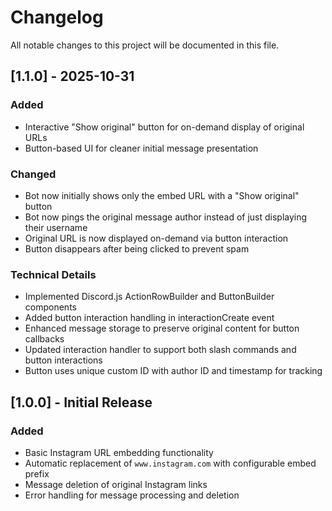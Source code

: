 # Changelog

All notable changes to this project will be documented in this file.

## [1.1.0] - 2025-10-31

### Added
- Interactive "Show original" button for on-demand display of original URLs
- Button-based UI for cleaner initial message presentation

### Changed
- Bot now initially shows only the embed URL with a "Show original" button
- Bot now pings the original message author instead of just displaying their username
- Original URL is now displayed on-demand via button interaction
- Button disappears after being clicked to prevent spam

### Technical Details
- Implemented Discord.js ActionRowBuilder and ButtonBuilder components
- Added button interaction handling in interactionCreate event
- Enhanced message storage to preserve original content for button callbacks
- Updated interaction handler to support both slash commands and button interactions
- Button uses unique custom ID with author ID and timestamp for tracking

## [1.0.0] - Initial Release

### Added
- Basic Instagram URL embedding functionality
- Automatic replacement of `www.instagram.com` with configurable embed prefix
- Message deletion of original Instagram links
- Error handling for message processing and deletion
